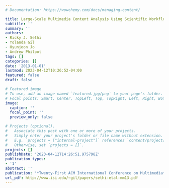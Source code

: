 ```yaml
---
# Documentation: https://wowchemy.com/docs/managing-content/

title: Large-Scale Multimedia Content Analysis Using Scientific Workflows
subtitle: ''
summary: ''
authors:
- Ricky J. Sethi
- Yolanda Gil
- Hyunjoon Jo
- Andrew Philpot
tags: []
categories: []
date: '2013-01-01'
lastmod: 2023-04-12T10:26:52-04:00
featured: false
draft: false

# Featured image
# To use, add an image named `featured.jpg/png` to your page's folder.
# Focal points: Smart, Center, TopLeft, Top, TopRight, Left, Right, BottomLeft, Bottom, BottomRight.
image:
  caption: ''
  focal_point: ''
  preview_only: false

# Projects (optional).
#   Associate this post with one or more of your projects.
#   Simply enter your project's folder or file name without extension.
#   E.g. `projects = ["internal-project"]` references `content/project/deep-learning/index.md`.
#   Otherwise, set `projects = []`.
projects: []
publishDate: '2023-04-12T14:26:51.975798Z'
publication_types:
- '1'
abstract: ''
publication: '*Twenty-First ACM International Conference on Multimedia*'
url_pdf: http://www.isi.edu/~gil/papers/sethi-etal-mm13.pdf
---
```

